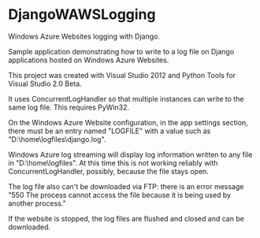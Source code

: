 DjangoWAWSLogging
=================

Windows Azure Websites logging with Django.

Sample application demonstrating how to write to a log file on Django 
applications hosted on Windows Azure Websites.

This project was created with Visual Studio 2012 and Python Tools for Visual
Studio 2.0 Beta.

It uses ConcurrentLogHandler so that multiple instances can write to the same
log file. This requires PyWin32.

On the Windows Azure Website configuration, in the app settings section, there
must be an entry named "LOGFILE" with a value such as 
"D:\home\logfiles\django.log".

Windows Azure log streaming will display log information written to any file
in "D:\home\logfiles". At this time this is not working reliably with 
ConcurrentLogHandler, possibly, because the file stays open.

The log file also can't be downloaded via FTP: there is an error message
"550 The process cannot access the file because it is being used by another process."

If the website is stopped, the log files are flushed and closed and can be downloaded.
